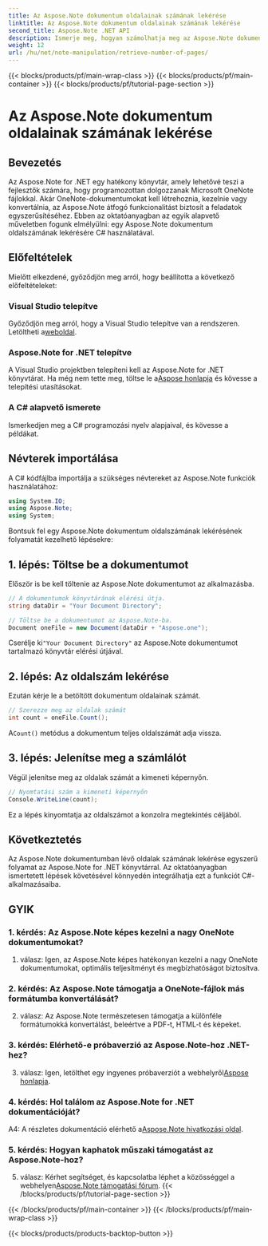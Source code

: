 ```yaml
---
title: Az Aspose.Note dokumentum oldalainak számának lekérése
linktitle: Az Aspose.Note dokumentum oldalainak számának lekérése
second_title: Aspose.Note .NET API
description: Ismerje meg, hogyan számolhatja meg az Aspose.Note dokumentum oldalait a C# használatával. Kövesse lépésenkénti útmutatónkat az egyszerű integráció érdekében.
weight: 12
url: /hu/net/note-manipulation/retrieve-number-of-pages/
---
```


{{< blocks/products/pf/main-wrap-class >}}
{{< blocks/products/pf/main-container >}}
{{< blocks/products/pf/tutorial-page-section >}}

# Az Aspose.Note dokumentum oldalainak számának lekérése

## Bevezetés

Az Aspose.Note for .NET egy hatékony könyvtár, amely lehetővé teszi a fejlesztők számára, hogy programozottan dolgozzanak Microsoft OneNote fájlokkal. Akár OneNote-dokumentumokat kell létrehoznia, kezelnie vagy konvertálnia, az Aspose.Note átfogó funkcionalitást biztosít a feladatok egyszerűsítéséhez. Ebben az oktatóanyagban az egyik alapvető műveletben fogunk elmélyülni: egy Aspose.Note dokumentum oldalszámának lekérésére C# használatával.

## Előfeltételek

Mielőtt elkezdené, győződjön meg arról, hogy beállította a következő előfeltételeket:

### Visual Studio telepítve

Győződjön meg arról, hogy a Visual Studio telepítve van a rendszeren. Letöltheti a[weboldal](https://visualstudio.microsoft.com/).

### Aspose.Note for .NET telepítve

 A Visual Studio projektben telepíteni kell az Aspose.Note for .NET könyvtárat. Ha még nem tette meg, töltse le a[Aspose honlapja](https://releases.aspose.com/note/net/) és kövesse a telepítési utasításokat.

### A C# alapvető ismerete

Ismerkedjen meg a C# programozási nyelv alapjaival, és kövesse a példákat.

## Névterek importálása

A C# kódfájlba importálja a szükséges névtereket az Aspose.Note funkciók használatához:

```csharp
using System.IO;
using Aspose.Note;
using System;
```

Bontsuk fel egy Aspose.Note dokumentum oldalszámának lekérésének folyamatát kezelhető lépésekre:

## 1. lépés: Töltse be a dokumentumot

Először is be kell töltenie az Aspose.Note dokumentumot az alkalmazásba.

```csharp
// A dokumentumok könyvtárának elérési útja.
string dataDir = "Your Document Directory";

// Töltse be a dokumentumot az Aspose.Note-ba.
Document oneFile = new Document(dataDir + "Aspose.one");
```

 Cserélje ki`"Your Document Directory"` az Aspose.Note dokumentumot tartalmazó könyvtár elérési útjával.

## 2. lépés: Az oldalszám lekérése

Ezután kérje le a betöltött dokumentum oldalainak számát.

```csharp
// Szerezze meg az oldalak számát
int count = oneFile.Count();
```

 A`Count()` metódus a dokumentum teljes oldalszámát adja vissza.

## 3. lépés: Jelenítse meg a számlálót

Végül jelenítse meg az oldalak számát a kimeneti képernyőn.

```csharp
// Nyomtatási szám a kimeneti képernyőn
Console.WriteLine(count);
```

Ez a lépés kinyomtatja az oldalszámot a konzolra megtekintés céljából.

## Következtetés

Az Aspose.Note dokumentumban lévő oldalak számának lekérése egyszerű folyamat az Aspose.Note for .NET könyvtárral. Az oktatóanyagban ismertetett lépések követésével könnyedén integrálhatja ezt a funkciót C#-alkalmazásaiba.

## GYIK

### 1. kérdés: Az Aspose.Note képes kezelni a nagy OneNote dokumentumokat?

1. válasz: Igen, az Aspose.Note képes hatékonyan kezelni a nagy OneNote dokumentumokat, optimális teljesítményt és megbízhatóságot biztosítva.

### 2. kérdés: Az Aspose.Note támogatja a OneNote-fájlok más formátumba konvertálását?

2. válasz: Az Aspose.Note természetesen támogatja a különféle formátumokká konvertálást, beleértve a PDF-t, HTML-t és képeket.

### 3. kérdés: Elérhető-e próbaverzió az Aspose.Note-hoz .NET-hez?

 3. válasz: Igen, letölthet egy ingyenes próbaverziót a webhelyről[Aspose honlapja](https://releases.aspose.com/).

### 4. kérdés: Hol találom az Aspose.Note for .NET dokumentációját?

 A4: A részletes dokumentáció elérhető a[Aspose.Note hivatkozási oldal](https://reference.aspose.com/note/net/).

### 5. kérdés: Hogyan kaphatok műszaki támogatást az Aspose.Note-hoz?

 5. válasz: Kérhet segítséget, és kapcsolatba léphet a közösséggel a webhelyen[Aspose.Note támogatási fórum](https://forum.aspose.com/c/note/28).
{{< /blocks/products/pf/tutorial-page-section >}}

{{< /blocks/products/pf/main-container >}}
{{< /blocks/products/pf/main-wrap-class >}}

{{< blocks/products/products-backtop-button >}}
